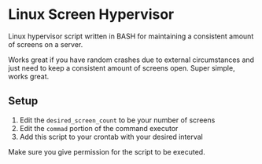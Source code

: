 # Linux Screen Hypervisor
Linux hypervisor script written in BASH for maintaining a consistent amount of screens on a server.

Works great if you have random crashes due to external circumstances and just need to keep a consistent amount of screens open. Super simple, works great.

## Setup
<ol>
<li>Edit the <code>desired_screen_count</code> to be your number of screens</li>
<li>Edit the <code>commad</code> portion of the command executor</li>
<li>Add this script to your crontab with your desired interval</li>
</ol>

Make sure you give permission for the script to be executed.
